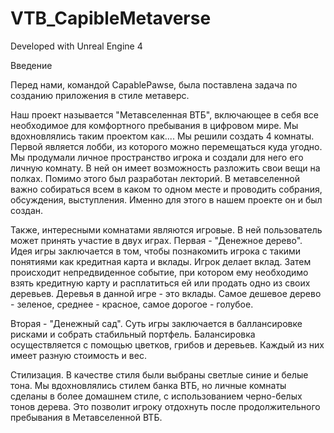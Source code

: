# VTB_CapibleMetaverse

Developed with Unreal Engine 4

Введение

Перед нами, командой CapablePawse, была поставлена задача по созданию приложения в стиле метаверс. 

Наш проект называется "Метавселенная ВТБ", включающее в себя все необходимое для комфортного пребывания в цифровом мире. 
Мы вдохновлялись таким проектом как.... 
Мы решили создать 4 комнаты. Первой является лобби, из которого можно перемещаться куда угодно. 
Мы продумали личное пространство игрока и создали для него его личную комнату. В ней он имеет возможность разложить свои вещи на полках.
Помимо этого был разработан лекторий. В метавселенной важно собираться всем в каком то одном месте и проводить собрания, обсуждения, выступления. Именно для этого в нашем проекте он и был создан. 

Также, интересными комнатами являются игровые. В ней пользователь может принять участие в двух играх. Первая - "Денежное дерево". Идея игры заключается в том, чтобы познакомить игрока с такими понятиями как кредитная карта и вклады. Игрок делает вклад. Затем происходит непредвиденное событие, при котором ему необходимо взять кредитную карту и расплатиться ей или продать одно из своих деревьев. Деревья в данной игре - это вклады. Самое дешевое дерево - зеленое, среднее - красное, самое дорогое - голубое. 
 
Вторая - "Денежный сад". Суть игры заключается в баллансировке рисками и собрать стабильный портфель. Балансировка осуществляется с помощью цветков, грибов и деревьев. Каждый из них имеет разную стоимость и вес. 


Стилизация. 
В качестве стиля были выбраны светлые синие и белые тона. Мы вдохновлялись стилем банка ВТБ, но личные комнаты сделаны в более домашнем стиле, с использованием черно-белых тонов дерева. Это позволит игроку отдохнуть после продолжительного пребывания в Метавселенной ВТБ.